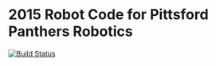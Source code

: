 2015 Robot Code for Pittsford Panthers Robotics
===============================================
[![Build Status](https://travis-ci.org/Pittsford-Robotics-3181/2015Robotics.svg?branch=master)](https://travis-ci.org/Pittsford-Robotics-3181/2015Robotics)
